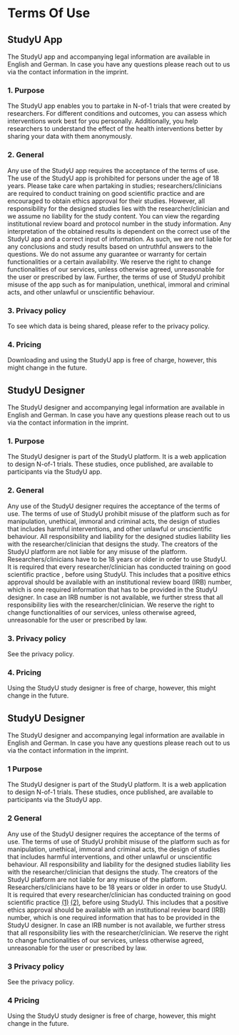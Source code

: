 # Terms Of Use

## StudyU App

The StudyU app and accompanying legal information are available in English and German. In case you have any questions please reach out to us via the contact information in the imprint.

### 1. Purpose
The StudyU app enables you to partake in N-of-1 trials that were created by researchers. For different conditions and outcomes, you can assess which interventions work best for you personally. Additionally, you help researchers to understand the effect of the health interventions better by sharing your data with them anonymously.

### 2. General
Any use of the StudyU app requires the acceptance of the terms of use. The use of the StudyU app is prohibited for persons under the age of 18 years.
Please take care when partaking in studies; researchers/clinicians are required to conduct training on good scientific practice and are encouraged to obtain ethics approval for their studies. However, all responsibility for the designed studies lies with the researcher/clinician and we assume no liability for the study content. You can view the regarding institutional review board and protocol number in the study information. Any interpretation of the obtained results is dependent on the correct use of the StudyU app and a correct input of information. As such, we are not liable for any conclusions and study results based on untruthful answers to the questions.
We do not assume any guarantee or warranty for certain functionalities or a certain availability. We reserve the right to change functionalities of our services, unless otherwise agreed, unreasonable for the user or prescribed by law. Further, the terms of use of StudyU prohibit misuse of the app such as for manipulation, unethical, immoral and criminal acts, and other unlawful or unscientific behaviour.

### 3. Privacy policy
To see which data is being shared, please refer to the privacy policy.

### 4. Pricing
Downloading and using the StudyU app is free of charge, however, this might change in the future.

## StudyU Designer

The StudyU designer and accompanying legal information are available in English and German. In case you have any questions please reach out to us via the contact information in the imprint.
### 1. Purpose
The StudyU designer is part of the StudyU platform. It is a web application to design N-of-1 trials. These studies, once published, are available to participants via the StudyU app.

### 2. General
Any use of the StudyU designer requires the acceptance of the terms of use.
The terms of use of StudyU prohibit misuse of the platform such as for manipulation, unethical, immoral and criminal acts, the design of studies that includes harmful interventions, and other unlawful or unscientific behaviour. All responsibility and liability for the designed studies liability lies with the researcher/clinician that designs the study. The creators of the StudyU platform are not liable for any misuse of the platform.
Researchers/clinicians have to be 18 years or older in order to use StudyU. It is required that every researcher/clinician has conducted training on good scientific practice ,  before using StudyU. This includes that a positive ethics approval should be available with an institutional review board (IRB) number, which is one required information that has to be provided in the StudyU designer. In case an IRB number is not available, we further stress that all responsibility lies with the researcher/clinician.
We reserve the right to change functionalities of our services, unless otherwise agreed, unreasonable for the user or prescribed by law.

### 3. Privacy policy
See the privacy policy.

### 4. Pricing
Using the StudyU study designer is free of charge, however, this might change in the future.


## StudyU Designer
The StudyU designer and accompanying legal information are available in English and German. In case you have any questions please reach out to us via the contact information in the imprint.

### 1 Purpose
The StudyU designer is part of the StudyU platform. It is a web application to design N-of-1 trials. These studies, once published, are available to participants via the StudyU app.
### 2 General
Any use of the StudyU designer requires the acceptance of the terms of use.
The terms of use of StudyU prohibit misuse of the platform such as for manipulation, unethical, immoral and criminal acts, the design of studies that includes harmful interventions, and other unlawful or unscientific behaviour. All responsibility and liability for the designed studies liability lies with the researcher/clinician that designs the study. The creators of the StudyU platform are not liable for any misuse of the platform.
Researchers/clinicians have to be 18 years or older in order to use StudyU. It is required that every researcher/clinician has conducted training on good scientific practice [(1)](http://www.allea.org/wp-content/uploads/2017/03/ALLEA-European-Code-of-Conduct-for-Research-Integrity-2017-1.pdf) [(2)](https://www.dfg.de/download/pdf/foerderung/rechtliche_rahmenbedingungen/gute_wissenschaftliche_praxis/kodex_gwp_en.pdf),  before using StudyU. This includes that a positive ethics approval should be available with an institutional review board (IRB) number, which is one required information that has to be provided in the StudyU designer. In case an IRB number is not available, we further stress that all responsibility lies with the researcher/clinician.
We reserve the right to change functionalities of our services, unless otherwise agreed, unreasonable for the user or prescribed by law.
### 3 Privacy policy
See the privacy policy.
### 4 Pricing
Using the StudyU study designer is free of charge, however, this might change in the future.

